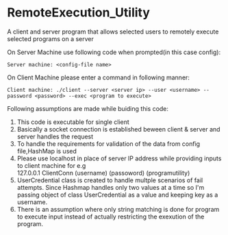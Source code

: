 # RemoteExecution_Utility
A client and server program that allows selected users to remotely execute selected programs on a server

On Server Machine use following code when prompted(in this case config):

    Server machine: <config-file name> 
        
On Client Machine please enter a command in following manner:

    Client machine: ./client --server <server ip> --user <username> --password <password> --exec <program to execute>
    
Following assumptions are made while buiding this code:
1. This code is executable for single client 
2. Basically a socket connection is established beween client & server and server handles the request
3. To handle the requirements for validation of the data from config file,HashMap is used
4. Please use localhost in place of server IP address while providing inputs to client machine 
   for e.g <br>
     127.0.0.1 ClientConn (username) (passoword) (programutility)
5. UserCredential class is created to handle multple scenarios of fail attempts. Since Hashmap handles only two values at a time so I'm passing object of class UserCredential as a value and keeping key as a username.
6. There is an assumption where only string matching is done for program to execute input instead of actually restricting the exexution of the program.
    
    
